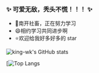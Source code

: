 
### ✨ 可爱无敌，秃头不慌！！！ ✨

- 🔭南开社畜，正在努力学习
- 😄相约学习共同进步啊
- ⭐欢迎给我好多好多的 star

![king-wk's GitHub stats](https://github-readme-stats.vercel.app/api?username=king-wk&show_icons=true&theme=radical)

[![Top Langs](https://github-readme-stats.vercel.app/api/top-langs/?/api/top-langs/?username=king-wk&layout=compact&theme=dracula)
